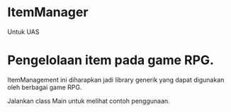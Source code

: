 # ItemManager
Untuk UAS

Pengelolaan item pada game RPG.
===============================

ItemManagement ini diharapkan jadi library generik yang dapat digunakan
oleh berbagai game RPG.

Jalankan class Main untuk melihat contoh penggunaan.

